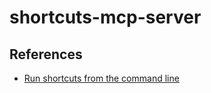 # shortcuts-mcp-server

## References

- [Run shortcuts from the command line](https://support.apple.com/en-kz/guide/shortcuts-mac/apd455c82f02/mac)
